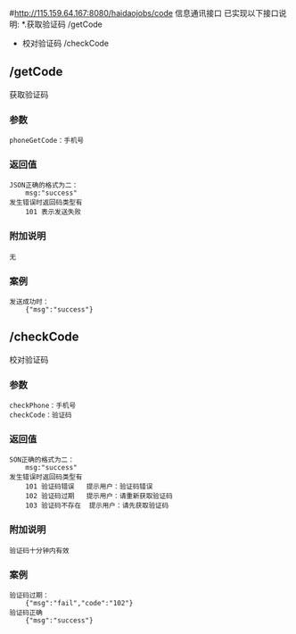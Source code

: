 #http://115.159.64.167:8080/haidaojobs/code
信息通讯接口
已实现以下接口说明:
*.获取验证码  /getCode
* 校对验证码 /checkCode

## /getCode
获取验证码
### 参数
	phoneGetCode：手机号
### 返回值
	JSON正确的格式为二：
		msg:"success"
	发生错误时返回码类型有
		101	表示发送失败
### 附加说明
	无
### 案例
	发送成功时： 
		{"msg":"success"}

## /checkCode
校对验证码
### 参数
	checkPhone：手机号
	checkCode：验证码
### 返回值
	SON正确的格式为二：
		msg:"success"
	发生错误时返回码类型有
		101	验证码错误	提示用户：验证码错误
		102	验证码过期	提示用户：请重新获取验证码
		103	验证码不存在	提示用户：请先获取验证码	
### 附加说明
	验证码十分钟内有效
### 案例
	验证码过期：
		{"msg":"fail","code":"102"}
	验证码正确
		{"msg":"success"}
	












